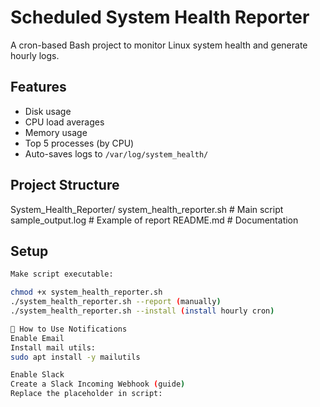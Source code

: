 #  Scheduled System Health Reporter

A cron-based Bash project to monitor Linux system health and generate hourly logs.

##  Features
- Disk usage
- CPU load averages
- Memory usage
- Top 5 processes (by CPU)
- Auto-saves logs to `/var/log/system_health/`

##  Project Structure
System_Health_Reporter/
 system_health_reporter.sh # Main script
 sample_output.log # Example of report
 README.md # Documentation

##  Setup
```bash
Make script executable:

chmod +x system_health_reporter.sh
./system_health_reporter.sh --report (manually)
./system_health_reporter.sh --install (install hourly cron)

🔧 How to Use Notifications
Enable Email
Install mail utils:
sudo apt install -y mailutils

Enable Slack
Create a Slack Incoming Webhook (guide)
Replace the placeholder in script:
